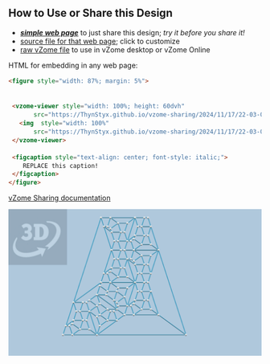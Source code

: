
## How to Use or Share this Design

 - [***simple web page***](<https://ThynStyx.github.io/vzome-sharing/2024/11/17/22-03-00-Trapezoid-tiles-2nd-Iteration-Zometool/>) to just share this design; *try it before you share it!*
 - [source file for that web page](<https://github.com/ThynStyx/vzome-sharing/edit/main/2024/11/17/22-03-00-Trapezoid-tiles-2nd-Iteration-Zometool/index.md>); click to customize
 - [raw vZome file](<https://raw.githubusercontent.com/ThynStyx/vzome-sharing/main/2024/11/17/22-03-00-Trapezoid-tiles-2nd-Iteration-Zometool/Trapezoid-tiles-2nd-Iteration-Zometool.vZome>) to use in vZome desktop or vZome Online
 
 HTML for embedding in any web page:
 ```html
<figure style="width: 87%; margin: 5%">
  
  
  <vzome-viewer style="width: 100%; height: 60dvh" 
        src="https://ThynStyx.github.io/vzome-sharing/2024/11/17/22-03-00-Trapezoid-tiles-2nd-Iteration-Zometool/Trapezoid-tiles-2nd-Iteration-Zometool.vZome" >
    <img  style="width: 100%"
        src="https://ThynStyx.github.io/vzome-sharing/2024/11/17/22-03-00-Trapezoid-tiles-2nd-Iteration-Zometool/Trapezoid-tiles-2nd-Iteration-Zometool.png" >
  </vzome-viewer>

  <figcaption style="text-align: center; font-style: italic;">
     REPLACE this caption!
  </figcaption>
</figure>

 ```

[vZome Sharing documentation](https://vzome.github.io/vzome/sharing.html#how-it-works)

![Image](<Trapezoid-tiles-2nd-Iteration-Zometool.png>)

